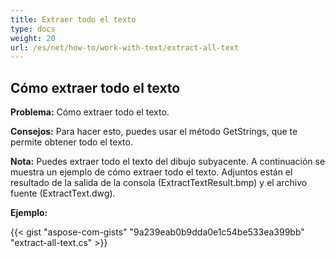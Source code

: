 ```yaml
---
title: Extraer todo el texto
type: docs
weight: 20
url: /es/net/how-to/work-with-text/extract-all-text
---
```



## **Cómo extraer todo el texto**

**Problema:** Cómo extraer todo el texto.

**Consejos:** Para hacer esto, puedes usar el método GetStrings, que te permite obtener todo el texto.

**Nota:** Puedes extraer todo el texto del dibujo subyacente.
A continuación se muestra un ejemplo de cómo extraer todo el texto.
Adjuntos están el resultado de la salida de la consola (ExtractTextResult.bmp) y el archivo fuente (ExtractText.dwg).

**Ejemplo:**

{{< gist "aspose-com-gists" "9a239eab0b9dda0e1c54be533ea399bb" "extract-all-text.cs" >}}
